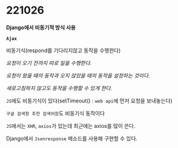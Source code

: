 # 221026

**Django에서 비동기적 방식 사용**

**`Ajax`**

비동기식(respond를 기다리지않고 동작을 수행한다)

*요청이 오기 전까지 따로 일을 수행한다.*

*요청이 왔을 때의 동작과 오지 않았을 때의 동작을 설정하는 것이다.*

*새로고침하지 않고도 동작을 수행할 수 있게 한다.*

`JS`에도 비동기식이 있다(setTimeout() : `web api`에 먼저 요청을 보내놓는다)

`구글 검색창 추천 검색어창`도 비동기식 동작이다

`JS`에서는 `XHR`, `axios`가 있는데 최근에는 axios를 많이 쓴다.

Django에서 `Jsonresponse` 메소드를 사용해 구현할 수 있다.